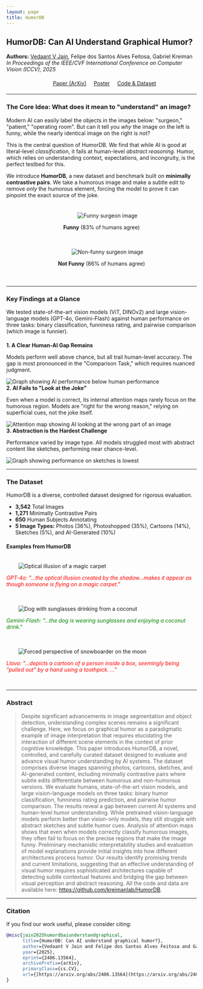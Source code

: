 ```yaml
---
layout: page
title: HumorDB
---
```


## HumorDB: Can AI Understand Graphical Humor?

**Authors:** [Vedaant V Jain](/), Felipe dos Santos Alves Feitosa, Gabriel Kreiman
<br>
*In Proceedings of the IEEE/CVF International Conference on Computer Vision (ICCV), 2025*

<div class="buttons" style="text-align: center; margin-top: 20px; margin-bottom: 20px;">
    <a href="https://arxiv.org/abs/2406.13564" class="btn btn-lg z-depth-0" role="button">Paper (ArXiv)</a>
    <a href="[LINK_TO_YOUR_POSTER_FILE]" class="btn btn-lg z-depth-0" role="button">Poster</a>
    <a href="https://github.com/kreimanlab/HumorDB" class="btn btn-lg z-depth-0" role="button">Code & Dataset</a>
</div>

---

### The Core Idea: What does it mean to "understand" an image?

Modern AI can easily label the objects in the images below: "surgeon," "patient," "operating room". But can it tell you *why* the image on the left is funny, while the nearly identical image on the right is not?

This is the central question of HumorDB. We find that while AI is good at literal-level *classification*, it fails at human-level *abstract reasoning*. Humor, which relies on understanding context, expectations, and incongruity, is the perfect testbed for this.

We introduce **HumorDB**, a new dataset and benchmark built on **minimally contrastive pairs**. We take a humorous image and make a subtle edit to remove *only* the humorous element, forcing the model to prove it can pinpoint the exact source of the joke.

<div class="row" style="margin-top: 20px; margin-bottom: 20px;">
    <div class="col-sm mt-3 mt-md-0" style="text-align: center;">
        <img class="img-fluid rounded z-depth-1" src="humordb_key_idea_1.png" alt="Funny surgeon image">
        <p><strong>Funny</strong> (83% of humans agree)</p>
    </div>
    <div class="col-sm mt-3 mt-md-0" style="text-align: center;">
        <img class="img-fluid rounded z-depth-1" src="humordb_key_idea_2.png" alt="Non-funny surgeon image">
        <p><strong>Not Funny</strong> (86% of humans agree) </p>
    </div>
</div>

---

### Key Findings at a Glance

We tested state-of-the-art vision models (ViT, DINOv2) and large vision-language models (GPT-4o, Gemini-Flash) against human performance on three tasks: binary classification, funniness rating, and pairwise comparison (which image is funnier).

<div class="row" style="margin-top: 20px;">
    <div class="col-sm mt-3 mt-md-0">
        <strong>1. A Clear Human-AI Gap Remains</strong>
        <br>
        <p>Models perform well above chance, but all trail human-level accuracy. The gap is most pronounced in the "Comparison Task," which requires nuanced judgment.</p>
        <img class="img-fluid rounded z-depth-1" src="comparison_task_graph.png" alt="Graph showing AI performance below human performance">
    </div>
    <div class="col-sm mt-3 mt-md-0">
        <strong>2. AI Fails to "Look at the Joke"</strong>
        <br>
        <p>Even when a model is correct, its internal attention maps rarely focus on the humorous region. Models are "right for the wrong reason," relying on superficial cues, not the joke itself.</p>
        <img class="img-fluid rounded z-depth-1" src="attention_map_example.png" alt="Attention map showing AI looking at the wrong part of an image">
    </div>
    <div class="col-sm mt-3 mt-md-0">
        <strong>3. Abstraction is the Hardest Challenge</strong>
        <br>
        <p>Performance varied by image type. All models struggled most with abstract content like sketches, performing near chance-level.</p>
        <img class="img-fluid rounded z-depth-1" src="sketches_graph.png" alt="Graph showing performance on sketches is lowest">
    </div>
</div>

---

### The Dataset

HumorDB is a diverse, controlled dataset designed for rigorous evaluation.

* **3,542** Total Images
* **1,271** Minimally Contrastive Pairs
* **650** Human Subjects Annotating
* **5 Image Types:** Photos (36%), Photoshopped (35%), Cartoons (14%), Sketches (5%), and AI-Generated (10%)

#### Examples from HumorDB

<div class="row">
    <div class="col-sm mt-3 mt-md-0">
        <img class="img-fluid rounded z-depth-1" src="example_magic_carpet.png" alt="Optical illusion of a magic carpet">
        <p style="color: red;"><i>GPT-4o: "...the optical illusion created by the shadow...makes it appear as though someone is flying on a magic carpet."</i></p>
    </div>
    <div class="col-sm mt-3 mt-md-0">
        <img class="img-fluid rounded z-depth-1" src="example_dog_sunglasses.png" alt="Dog with sunglasses drinking from a coconut">
        <p style="color: green;"><i>Gemini-Flash: "...the dog is wearing sunglasses and enjoying a coconut drink."</i></p>
    </div>
    <div class="col-sm mt-3 mt-md-0">
        <img class="img-fluid rounded z-depth-1" src="example_person_sharpner.png" alt="Forced perspective of snowboarder on the moon">
        <p style="color: red;"><i>Llava: "...depicts a cartoon of a person inside a box, seemingly being ”pulled out” by a hand using a toothpick. ..."</i> </p>
    </div>
</div>

---

### Abstract
> Despite significant advancements in image segmentation and object detection, understanding complex scenes remains a significant challenge. Here, we focus on graphical humor as a paradigmatic example of image interpretation that requires elucidating the interaction of different scene elements in the context of prior cognitive knowledge. This paper introduces HumorDB, a novel, controlled, and carefully curated dataset designed to evaluate and advance visual humor understanding by AI systems. The dataset comprises diverse images spanning photos, cartoons, sketches, and AI-generated content, including minimally contrastive pairs where subtle edits differentiate between humorous and non-humorous versions. We evaluate humans, state-of-the-art vision models, and large vision-language models on three tasks: binary humor classification, funniness rating prediction, and pairwise humor comparison. The results reveal a gap between current AI systems and human-level humor understanding. While pretrained vision-language models perform better than vision-only models, they still struggle with abstract sketches and subtle humor cues. Analysis of attention maps shows that even when models correctly classify humorous images, they often fail to focus on the precise regions that make the image funny. Preliminary mechanistic interpretability studies and evaluation of model explanations provide initial insights into how different architectures process humor. Our results identify promising trends and current limitations, suggesting that an effective understanding of visual humor requires sophisticated architectures capable of detecting subtle contextual features and bridging the gap between visual perception and abstract reasoning. All the code and data are available here: https://github.com/kreimanlab/HumorDB.

---

### Citation
If you find our work useful, please consider citing:


```bibtex
@misc{jain2025humordbaiunderstandgraphical,
      title={HumorDB: Can AI understand graphical humor?}, 
      author={Vedaant V Jain and Felipe dos Santos Alves Feitosa and Gabriel Kreiman},
      year={2025},
      eprint={2406.13564},
      archivePrefix={arXiv},
      primaryClass={cs.CV},
      url={[https://arxiv.org/abs/2406.13564](https://arxiv.org/abs/2406.13564)}, 
}
```